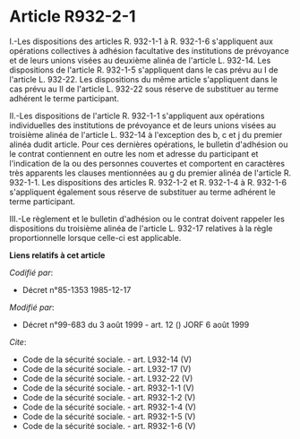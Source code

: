# Article R932-2-1

I.-Les dispositions des articles R. 932-1-1 à R. 932-1-6 s'appliquent aux opérations collectives à adhésion facultative des
institutions de prévoyance et de leurs unions visées au deuxième alinéa de l'article L. 932-14. Les dispositions de l'article
R. 932-1-5 s'appliquent dans le cas prévu au I de l'article L. 932-22. Les dispositions du même article s'appliquent dans le
cas prévu au II de l'article L. 932-22 sous réserve de substituer au terme adhérent le terme participant. 

II.-Les dispositions de l'article R. 932-1-1 s'appliquent aux opérations individuelles des institutions de prévoyance et de
leurs unions visées au troisième alinéa de l'article L. 932-14 à l'exception des b, c et j du premier alinéa dudit article.
Pour ces dernières opérations, le bulletin d'adhésion ou le contrat contiennent en outre les nom et adresse du participant et
l'indication de la ou des personnes couvertes et comportent en caractères très apparents les clauses mentionnées au g du
premier alinéa de l'article R. 932-1-1. Les dispositions des articles R. 932-1-2 et R. 932-1-4 à R. 932-1-6 s'appliquent
également sous réserve de substituer au terme adhérent le terme participant. 

III.-Le règlement et le bulletin d'adhésion ou le contrat doivent rappeler les dispositions du troisième alinéa de l'article
L. 932-17 relatives à la règle proportionnelle lorsque celle-ci est applicable.

**Liens relatifs à cet article**

_Codifié par_:

  - Décret n°85-1353 1985-12-17

_Modifié par_:

  - Décret n°99-683 du 3 août 1999 - art. 12 () JORF 6 août 1999

_Cite_:

  - Code de la sécurité sociale. - art. L932-14 (V)
  - Code de la sécurité sociale. - art. L932-17 (V)
  - Code de la sécurité sociale. - art. L932-22 (V)
  - Code de la sécurité sociale. - art. R932-1-1 (V)
  - Code de la sécurité sociale. - art. R932-1-2 (V)
  - Code de la sécurité sociale. - art. R932-1-4 (V)
  - Code de la sécurité sociale. - art. R932-1-5 (V)
  - Code de la sécurité sociale. - art. R932-1-6 (V)
